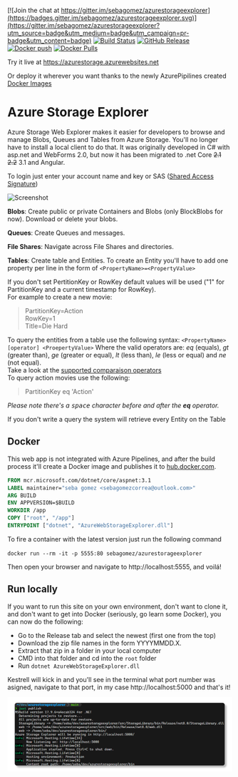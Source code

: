 [![Join the chat at https://gitter.im/sebagomez/azurestorageexplorer](https://badges.gitter.im/sebagomez/azurestorageexplorer.svg)](https://gitter.im/sebagomez/azurestorageexplorer?utm_source=badge&utm_medium=badge&utm_campaign=pr-badge&utm_content=badge)
[![Build Status](https://dev.azure.com/sebagomez/azurestorageexplorer/_apis/build/status/sebagomez.azurestorageexplorer)](https://dev.azure.com/sebagomez/azurestorageexplorer/_build/latest?definitionId=3)
[![GitHub Release](https://img.shields.io/azure-devops/release/sebagomez/c6cf6702-2757-4576-8dfa-cf6e44e0b762/3/5.svg?label=GitHub%20Release)](https://dev.azure.com/sebagomez/azurestorageexplorer/_build/latest?definitionId=3)
[![Docker push](https://img.shields.io/azure-devops/release/sebagomez/c6cf6702-2757-4576-8dfa-cf6e44e0b762/2/2.svg?label=Docker%20Push)](https://hub.docker.com/r/sebagomez/azurestorageexplorer)
[![Docker Pulls](https://img.shields.io/docker/pulls/sebagomez/azurestorageexplorer.svg)](https://hub.docker.com/r/sebagomez/azurestorageexplorer)
 
Try it live at https://azurestorage.azurewebsites.net

Or deploy it wherever you want thanks to the newly AzurePipilines created [Docker Images](https://hub.docker.com/r/sebagomez/azurestorageexplorer/)

# Azure Storage Explorer

Azure Storage Web Explorer makes it easier for developers to browse and manage Blobs, Queues and Tables from Azure Storage. You'll no longer have to install a local client to do that. It was originally developed in C# with asp.net and WebForms 2.0, but now it has been migrated to .net Core ~~2.1~~ ~~2.2~~ 3.1 and Angular.

To login just enter your account name and key or SAS ([Shared Access Signature](https://docs.microsoft.com/en-us/azure/storage/storage-create-storage-account#manage-your-storage-account))

![Screenshot](https://github.com/sebagomez/azurestorageexplorer/blob/master/res/NewMainScreen.png?raw=true)


**Blobs**: Create public or private Containers and Blobs (only BlockBlobs for now). Download or delete your blobs.

**Queues**: Create Queues and messages.

**File Shares**: Navigate across File Shares and directories.

**Tables**: Create table and Entities. To create an Entity you'll have to add one property per line in the form of `<PropertyName>=<PropertyValue>`

If you don't set PertitionKey or RowKey default values will be used ("1" for PartitionKey and a current timestamp for RowKey).  
For example to create a new movie:
> PartitionKey=Action  
RowKey=1  
Title=Die Hard  

To query the entities from a table use the following syntax: `<PropertyName> [operator] <ProepertyValue>`
Where the valid operators are:  *eq* (equals), *gt* (greater than), *ge* (greater or equal), *lt* (less than), *le* (less or equal) and *ne* (not equal).   
Take a look at the [supported comparaison operators](https://docs.microsoft.com/en-us/rest/api/storageservices/querying-tables-and-entities#supported-comparison-operators)  
To query action movies use the following:
> PartitionKey eq 'Action'  

*Please note there's a <kbd>space</kbd> character before and after the **eq** operator.*

If you don't write a query the system will retrieve every Entity on the Table

## Docker

This web app is not integrated with Azure Pipelines, and after the build process it'll create a Docker image and publishes it to [hub.docker.com](https://hub.docker.com/r/sebagomez/azurestorageexplorer/).

```Dockerfile
FROM mcr.microsoft.com/dotnet/core/aspnet:3.1
LABEL maintainer="seba gomez <sebagomezcorrea@outlook.com>"
ARG BUILD
ENV APPVERSION=$BUILD
WORKDIR /app
COPY ["root", "/app"]
ENTRYPOINT ["dotnet", "AzureWebStorageExplorer.dll"]
```

To fire a container with the latest version just run the following command

`docker run --rm -it -p 5555:80 sebagomez/azurestorageexplorer`

Then open your browser and navigate to http://localhost:5555, and voilá!

## Run locally

If you want to run this site on your own environment, don't want to clone it, and don't want to get into Docker (seriously, go learn some Docker), you can now do the following: 
* Go to the Release tab and select the newest (first one from the top)
* Download the zip file names in the form YYYYMMDD.X.
* Extract that zip in a folder in your local computer
* CMD into that folder and cd into the `root`  folder 
* Run `dotnet AzureWebStorageExplorer.dll`

Kestrell will kick in and you'll see in the terminal what port number was asigned, navigate to that port, in my case http://localhost:5000 and that's it!

![CMD](https://github.com/sebagomez/azurestorageexplorer/blob/master/res/local_run.png?raw=true)
